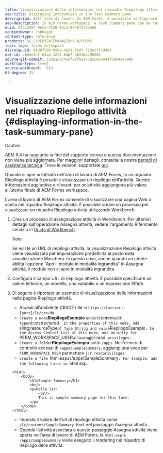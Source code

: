 ```yaml
---
title: Visualizzazione delle informazioni nel riquadro Riepilogo attività
seo-title: Displaying information in the Task Summary pane
description: Nell’area di lavoro di AEM Forms, è possibile configurare un riquadro Riepilogo attività per riepilogare l’attività o visualizzare qualsiasi altra pagina Web.
seo-description: In AEM Forms workspace, a Task Summary pane can be configured to summarize the task or display any other web page.
uuid: 2fcc3d9f-0ec2-4250-8dc1-9746fd72ea60
contentOwner: robhagat
content-type: reference
products: SG_EXPERIENCEMANAGER/6.4/FORMS
topic-tags: forms-workspace
discoiquuid: 90d0f584-b598-4b21-85d7-31da5f13d404
exl-id: cb9de2d7-04ad-4221-8db7-403464c9888b
source-git-commit: c5b816d74c6f02f85476d16868844f39b4c47996
workflow-type: tm+mt
source-wordcount: '313'
ht-degree: 2%

---
```


# Visualizzazione delle informazioni nel riquadro Riepilogo attività {#displaying-information-in-the-task-summary-pane}

>[!CAUTION]
>
>AEM 6.4 ha raggiunto la fine del supporto esteso e questa documentazione non viene più aggiornata. Per maggiori dettagli, consulta la nostra [periodi di assistenza tecnica](https://helpx.adobe.com/it/support/programs/eol-matrix.html). Trova le versioni supportate [qui](https://experienceleague.adobe.com/docs/).

Quando si apre un’attività nell’area di lavoro di AEM Forms, in un riquadro Riepilogo attività è possibile visualizzare un riepilogo dell’attività. Queste informazioni aggiuntive e rilevanti per un’attività aggiungono più valore all’utente finale di AEM Forms workspace.

L’area di lavoro di AEM Forms consente di visualizzare una pagina Web a scelta nel riquadro Riepilogo attività. È possibile creare un processo per visualizzare un riquadro Riepilogo attività utilizzando Workbench.

1. Crea un processo di assegnazione attività in Workbench. Per ulteriori dettagli sull&#39;operazione Assegna attività, vedere l&#39;argomento Riferimento servizio in [Guida di Workbench](https://help.adobe.com/en_US/AEMForms/6.1/WorkbenchHelp/).

   >[!NOTE]
   >
   >Se esiste un URL di riepilogo attività, la visualizzazione Riepilogo attività viene visualizzata per impostazione predefinita al posto della visualizzazione Maschera. In questo caso, anche quando un utente abilita l’opzione &quot;Apri il modulo in modalità ingrandita&quot; in Assegna attività, il modulo non si apre in modalità ingrandita.

1. Configura il campo URL di riepilogo attività. È possibile specificare un valore letterale, un modello, una variabile o un&#39;espressione XPath.
1. Di seguito è riportato un esempio di visualizzazione delle informazioni nella pagina Riepilogo attività.

   * Accedi all’ambiente CRXDE Lite in `https://[server]:[port]/lc/crx/de`.
   * `Create a node`**RiepilogoEsempio** ` under `/content` with type `nt:unstructured`. In the properties of this node, add `sling:resourceType` of type String and value `RiepilogoEsempio`. In the Access Control List of this node, add an entry for `PERM_WORKSPACE_USER` allowing `jcr:read` privileges.`
   * `Create a folder`**RiepilogoEsempio** sotto `/apps`. Nell&#39;elenco di controllo accessi di `/apps/SampleSummary`, aggiungi una voce per `PERM_WORKSPACE_USER` permettere `jcr:readprivileges`.
   * `Create a file `html.esp` at `/apps/SampleSummary`. For example, add the following lines in `html.esp`.`

   ```
   <html>
       <body>
           <h1>Sample Summary</h1>
           <br/>
           <p>Hello Sir!
               <br/>
               This is sample summary page for this task.
           </p>
       </body>
   </html>
   ```

   * Imposta il valore dell&#39;url di riepilogo attività come `/lc/content/SampleSummary.html` nel passaggio Assegna attività .
   * Quando l’attività associata a questo passaggio Assegna attività viene aperta nell’area di lavoro di AEM Forms, la `html.esp` a `/apps/SampleSummary` viene eseguito il rendering nel riquadro di riepilogo delle attività.
